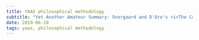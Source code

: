 ```yaml
---
title: YAAS philosophical methodology
subtitle: "Yet Another Amateur Summary: Overgaard and D'Oro's <i>The Cambridge Companion to Philosophical Methodology</i>"
date: 2019-06-10
tags: yaas, philosophical methodology
---
```

